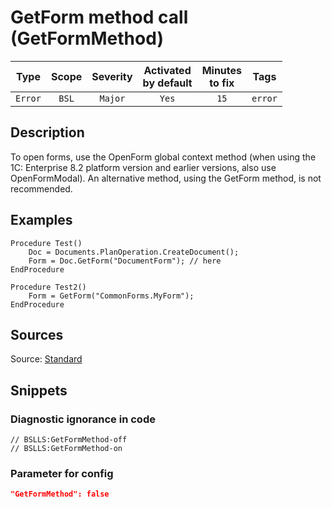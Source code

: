 # GetForm method call (GetFormMethod)

 |  Type   | Scope | Severity | Activated<br>by default | Minutes<br>to fix |  Tags   |
 |:-------:|:-----:|:--------:|:-----------------------------:|:-----------------------:|:-------:|
 | `Error` | `BSL` | `Major`  |             `Yes`             |          `15`           | `error` | 

<!-- Блоки выше заполняются автоматически, не трогать -->
## Description
<!-- Описание диагностики заполняется вручную. Необходимо понятным языком описать смысл и схему работу -->
To open forms, use the OpenForm global context method (when using the 1C: Enterprise 8.2 platform version and earlier versions, also use OpenFormModal). An alternative method, using the GetForm method, is not recommended.
## Examples
<!-- В данном разделе приводятся примеры, на которые диагностика срабатывает, а также можно привести пример, как можно исправить ситуацию -->
```
Procedure Test()
    Doc = Documents.PlanOperation.CreateDocument();
    Form = Doc.GetForm("DocumentForm"); // here
EndProcedure
```
```
Procedure Test2()
    Form = GetForm("CommonForms.MyForm");
EndProcedure
```

## Sources
<!-- Необходимо указывать ссылки на все источники, из которых почерпнута информация для создания диагностики -->

Source: [Standard](https://its.1c.ru/db/v8std/content/404/hdoc)

## Snippets

<!-- Блоки ниже заполняются автоматически, не трогать -->
### Diagnostic ignorance in code

```bsl
// BSLLS:GetFormMethod-off
// BSLLS:GetFormMethod-on
```

### Parameter for config

```json
"GetFormMethod": false
```
